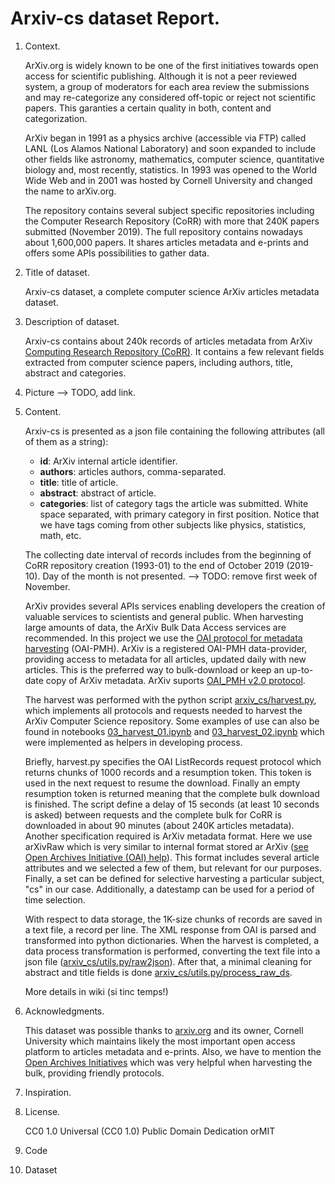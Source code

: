 # Arxiv-cs dataset Report.

1. Context.

    ArXiv.org is widely known to be one of the first initiatives towards open access for scientific publishing. Although it is not a peer reviewed system, a group of moderators for each area review the submissions and may re-categorize any considered off-topic or reject not scientific papers. This garanties a certain quality in both, content and categorization. 
    
    ArXiv began in 1991 as a physics archive (accessible via FTP) called LANL (Los Alamos National Laboratory) and soon expanded to include other fields like astronomy, mathematics, computer science, quantitative biology and, most recently, statistics. In 1993 was opened to the World Wide Web and in 2001 was hosted by Cornell University and changed the name to arXiv.org.

    The repository contains several subject specific repositories including the Computer Research Repository (CoRR) with more that 240K papers submitted (November 2019). The full repository contains 
    nowadays about 1,600,000 papers. It shares articles metadata and e-prints and offers some APIs possibilities to gather data.

2. Title of dataset. 
   
   Arxiv-cs dataset, a complete computer science ArXiv articles metadata dataset.
3. Description of dataset.

    Arxiv-cs contains about 240k records of articles metadata from ArXiv [Computing Research Repository (CoRR)](https://arxiv.org/corr). It contains a few relevant fields extracted from computer science papers, including authors, title, abstract and categories.
4. Picture --> TODO, add link.
5. Content.

    Arxiv-cs is presented as a json file containing the following attributes (all of them as a string):
    * **id**: ArXiv internal article identifier.
    * **authors**: articles authors, comma-separated.
    * **title**: title of article.
    * **abstract**: abstract of article.
    * **categories**: list of category tags the article was submitted. White space separated, with primary category in first position. Notice that we have tags coming from other subjects like physics, statistics, math, etc.

    The collecting date interval of records includes from the beginning of CoRR repository creation (1993-01) to the end of October 2019 (2019-10). Day of the month is not presented. --> TODO: remove first week of November.

    ArXiv provides several APIs services enabling developers the creation of valuable services to scientists and general public. When harvesting large amounts of data, the ArXiv Bulk Data Access services are recommended. In this project we use the [OAI protocol for metadata harvesting](https://arxiv.org/help/oa) (OAI-PMH). ArXiv is a registered OAI-PMH data-provider, providing access to metadata for all articles, updated daily with new articles. This is the preferred way to bulk-download or keep an up-to-date copy of ArXiv metadata. ArXiv suports [OAI_PMH v2.0 protocol](http://www.openarchives.org/OAI/2.0/openarchivesprotocol.htm).

    The harvest was performed with the python script [arxiv_cs/harvest.py](../arxiv_cs/harvest.py), which implements all protocols and requests needed to harvest the ArXiv Computer Science repository. Some examples of use can also be found in notebooks [03_harvest_01.ipynb](../notebooks/experimental/03_harvest_01.ipynb) and [03_harvest_02.ipynb](../notebooks/experimental/03_harvest_02.ipynb) which were implemented as helpers in developing process.

    Briefly, harvest.py specifies the OAI ListRecords request protocol which returns chunks of 1000 records and a resumption token. This token is used in the next request to resume the download. Finally an empty resumption token is returned meaning that the complete bulk download is finished. The script define a delay of 15 seconds (at least 10 seconds is asked) between requests and the complete bulk for CoRR is downloaded in about 90 minutes (about 240K articles metadata).
    Another specification required is ArXiv metadata format. Here we use arXivRaw which is very similar to internal format stored ar ArXiv ([see Open Archives Initiative (OAI) help](https://arxiv.org/help/oa)). This format includes several article attributes and we selected a few of them, but relevant for our purposes. Finally, a set can be defined for selective harvesting a particular subject, "cs" in our case. Additionally, a datestamp can be used for a period of time selection.

    With respect to data storage, the 1K-size chunks of records are saved in a text file, a record per line. The XML response from OAI is parsed and transformed into python dictionaries. When the harvest is completed, a data process transformation is performed, converting the text file into a json file ([arxiv_cs/utils.py/raw2json](../arxiv_cs/utils.py#raw2json)). After that, a minimal cleaning for abstract and title fields is done [arxiv_cs/utils.py/process_raw_ds](../arxiv_cs/utils.py#process_raw_ds).

    More details in wiki (si tinc temps!)
    
6. Acknowledgments.

    This dataset was possible thanks to [arxiv.org](https://arxiv.org/) and its owner, Cornell University which maintains likely the most important open access platform to articles metadata and e-prints. Also, we have to mention the [Open Archives Initiatives](http://www.openarchives.org/) which was very helpful when harvesting the bulk, providing friendly protocols.

7. Inspiration.


8. License.

    CC0 1.0 Universal (CC0 1.0) Public Domain Dedication orMIT

9. Code


10. Dataset

